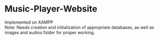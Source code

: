 # Music-Player-Website
Implemented on XAMPP<br/>
Note: Needs creation and initialization of appropriate databases, as well as images and audios folder for proper working.<br/>
